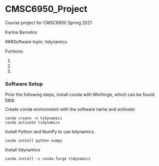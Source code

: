 # CMSC6950_Project
Course project for CMSC6950 Spring 2021

Karina Barcelos

###Software topic: tidynamics

Funtions:

1.

2. 

3.


### Software Setup

Prior the following steps, install conda with Miniforge, which can be found [here](https://github.com/conda-forge/miniforge).


Create conda environment with the software name and acitivate:   

```
conda create -n tidynamics
conda activate tidynamics
```

Install Python and NumPy to use tidynamics.

```
conda install python numpy
```

Install tidynamics

```
conda install -c conda-forge tidynamics
```
